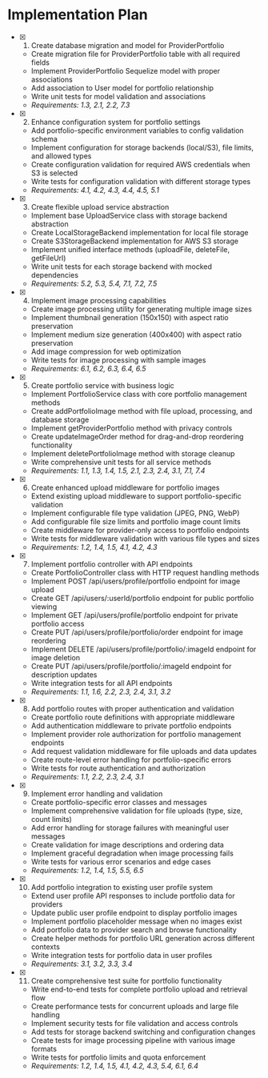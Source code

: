 # Implementation Plan

- [x] 1. Create database migration and model for ProviderPortfolio





  - Create migration file for ProviderPortfolio table with all required fields
  - Implement ProviderPortfolio Sequelize model with proper associations
  - Add association to User model for portfolio relationship
  - Write unit tests for model validation and associations
  - _Requirements: 1.3, 2.1, 2.2, 7.3_

- [x] 2. Enhance configuration system for portfolio settings





  - Add portfolio-specific environment variables to config validation schema
  - Implement configuration for storage backends (local/S3), file limits, and allowed types
  - Create configuration validation for required AWS credentials when S3 is selected
  - Write tests for configuration validation with different storage types
  - _Requirements: 4.1, 4.2, 4.3, 4.4, 4.5, 5.1_

- [x] 3. Create flexible upload service abstraction






  - Implement base UploadService class with storage backend abstraction
  - Create LocalStorageBackend implementation for local file storage
  - Create S3StorageBackend implementation for AWS S3 storage
  - Implement unified interface methods (uploadFile, deleteFile, getFileUrl)
  - Write unit tests for each storage backend with mocked dependencies
  - _Requirements: 5.2, 5.3, 5.4, 7.1, 7.2, 7.5_

- [x] 4. Implement image processing capabilities





  - Create image processing utility for generating multiple image sizes
  - Implement thumbnail generation (150x150) with aspect ratio preservation
  - Implement medium size generation (400x400) with aspect ratio preservation
  - Add image compression for web optimization
  - Write tests for image processing with sample images
  - _Requirements: 6.1, 6.2, 6.3, 6.4, 6.5_

- [x] 5. Create portfolio service with business logic








  - Implement PortfolioService class with core portfolio management methods
  - Create addPortfolioImage method with file upload, processing, and database storage
  - Implement getProviderPortfolio method with privacy controls
  - Create updateImageOrder method for drag-and-drop reordering functionality
  - Implement deletePortfolioImage method with storage cleanup
  - Write comprehensive unit tests for all service methods
  - _Requirements: 1.1, 1.3, 1.4, 1.5, 2.1, 2.3, 2.4, 3.1, 7.1, 7.4_

- [x] 6. Create enhanced upload middleware for portfolio images





  - Extend existing upload middleware to support portfolio-specific validation
  - Implement configurable file type validation (JPEG, PNG, WebP)
  - Add configurable file size limits and portfolio image count limits
  - Create middleware for provider-only access to portfolio endpoints
  - Write tests for middleware validation with various file types and sizes
  - _Requirements: 1.2, 1.4, 1.5, 4.1, 4.2, 4.3_

- [x] 7. Implement portfolio controller with API endpoints





  - Create PortfolioController class with HTTP request handling methods
  - Implement POST /api/users/profile/portfolio endpoint for image upload
  - Create GET /api/users/:userId/portfolio endpoint for public portfolio viewing
  - Implement GET /api/users/profile/portfolio endpoint for private portfolio access
  - Create PUT /api/users/profile/portfolio/order endpoint for image reordering
  - Implement DELETE /api/users/profile/portfolio/:imageId endpoint for image deletion
  - Create PUT /api/users/profile/portfolio/:imageId endpoint for description updates
  - Write integration tests for all API endpoints
  - _Requirements: 1.1, 1.6, 2.2, 2.3, 2.4, 3.1, 3.2_

- [x] 8. Add portfolio routes with proper authentication and validation





  - Create portfolio route definitions with appropriate middleware
  - Add authentication middleware to private portfolio endpoints
  - Implement provider role authorization for portfolio management endpoints
  - Add request validation middleware for file uploads and data updates
  - Create route-level error handling for portfolio-specific errors
  - Write tests for route authentication and authorization
  - _Requirements: 1.1, 2.2, 2.3, 2.4, 3.1_

- [x] 9. Implement error handling and validation




  - Create portfolio-specific error classes and messages
  - Implement comprehensive validation for file uploads (type, size, count limits)
  - Add error handling for storage failures with meaningful user messages
  - Create validation for image descriptions and ordering data
  - Implement graceful degradation when image processing fails
  - Write tests for various error scenarios and edge cases
  - _Requirements: 1.2, 1.4, 1.5, 5.5, 6.5_

- [x] 10. Add portfolio integration to existing user profile system





  - Extend user profile API responses to include portfolio data for providers
  - Update public user profile endpoint to display portfolio images
  - Implement portfolio placeholder message when no images exist
  - Add portfolio data to provider search and browse functionality
  - Create helper methods for portfolio URL generation across different contexts
  - Write integration tests for portfolio data in user profiles
  - _Requirements: 3.1, 3.2, 3.3, 3.4_

- [x] 11. Create comprehensive test suite for portfolio functionality









  - Write end-to-end tests for complete portfolio upload and retrieval flow
  - Create performance tests for concurrent uploads and large file handling
  - Implement security tests for file validation and access controls
  - Add tests for storage backend switching and configuration changes
  - Create tests for image processing pipeline with various image formats
  - Write tests for portfolio limits and quota enforcement
  - _Requirements: 1.2, 1.4, 1.5, 4.1, 4.2, 4.3, 5.4, 6.1, 6.4_